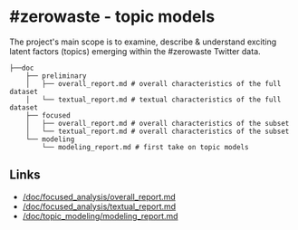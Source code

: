 # #zerowaste - topic models

The project's main scope is to examine, describe & understand exciting latent factors (topics) emerging within the #zerowaste Twitter data.

```
├──doc
    ├── preliminary
    │   ├── overall_report.md # overall characteristics of the full dataset
    │   └── textual_report.md # textual characteristics of the full dataset
    ├── focused
    │   ├── overall_report.md # overall characteristics of the subset
    │   └── textual_report.md # overall characteristics of the subset
    └── modeling
        └── modeling_report.md # first take on topic models
```

## Links

 * [/doc/focused_analysis/overall_report.md](/doc/focused_analysis/overall_report.md)
 * [/doc/focused_analysis/textual_report.md](/doc/focused_analysis/textual_report.md)
 * [/doc/topic_modeling/modeling_report.md](/doc/topic_modeling/modeling_report.md)